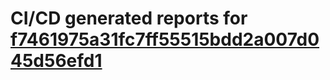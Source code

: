 # CI/CD generated reports for [f7461975a31fc7ff55515bdd2a007d045d56efd1](https://github.com/hydephp/develop/commit/f7461975a31fc7ff55515bdd2a007d045d56efd1)
